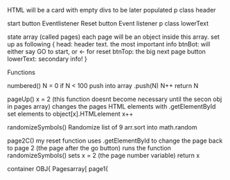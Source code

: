 HTML will be a card with empty divs to be later populated
p class header

start button 
	Eventlistener
Reset button
	Event listener
p class lowerText

state array (called pages)
	each page will be an object inside this array. set up as following
	{
		head: header text. the most important info
		btnBot: will either say GO to start, or <- for reset
		btnTop: the big next page button
		lowerText: secondary info!
	}	


Functions

numbered()
	N = 0
	if N < 100
	push into array .push(N)
	N++
	return N


 pageUp()
	x = 2   (this function doesnt become necessary until the secon obj in pages array)
	changes the pages HTML elements with .getElementById
	set elements to object[x].HTMLelement
	x++


randomizeSymbols()
	Randomize list of 9
	arr.sort into math.random


page2C()
	my reset function
	uses .getElementById to change the page back to page 2 (the page after the go button)
	runs the function randomizeSymbols()
	sets x = 2 (the page number variable)
	return x



container OBJ{
	Pagesarray[
		page1{
	
